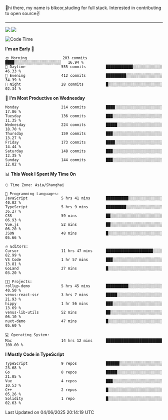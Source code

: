 👋hi there, my name is blkcor,studing for full stack.
Interested in contributing to open source✌️

<hr/>

![](https://github-readme-stats.vercel.app/api?username=blkcor)
<a href="https://github.com/blkcor/github-readme-stats">
    <img align="left" src="https://github-readme-stats.vercel.app/api/top-langs/?username=blkcor&hide=jupyter%20notebook,shaderlab,tex,c%23&langs_count=9" />
</a>


<!--START_SECTION:waka-->
![Code Time](http://img.shields.io/badge/Code%20Time-2%2C073%20hrs%2050%20mins-blue)

**I'm an Early 🐤** 

```text
🌞 Morning                203 commits         ████░░░░░░░░░░░░░░░░░░░░░   16.94 % 
🌆 Daytime                555 commits         ████████████░░░░░░░░░░░░░   46.33 % 
🌃 Evening                412 commits         █████████░░░░░░░░░░░░░░░░   34.39 % 
🌙 Night                  28 commits          █░░░░░░░░░░░░░░░░░░░░░░░░   02.34 % 
```
📅 **I'm Most Productive on Wednesday** 

```text
Monday                   214 commits         ████░░░░░░░░░░░░░░░░░░░░░   17.86 % 
Tuesday                  136 commits         ███░░░░░░░░░░░░░░░░░░░░░░   11.35 % 
Wednesday                224 commits         █████░░░░░░░░░░░░░░░░░░░░   18.70 % 
Thursday                 159 commits         ███░░░░░░░░░░░░░░░░░░░░░░   13.27 % 
Friday                   173 commits         ████░░░░░░░░░░░░░░░░░░░░░   14.44 % 
Saturday                 148 commits         ███░░░░░░░░░░░░░░░░░░░░░░   12.35 % 
Sunday                   144 commits         ███░░░░░░░░░░░░░░░░░░░░░░   12.02 % 
```


📊 **This Week I Spent My Time On** 

```text
🕑︎ Time Zone: Asia/Shanghai

💬 Programming Languages: 
JavaScript               5 hrs 41 mins       ██████████░░░░░░░░░░░░░░░   40.02 % 
TypeScript               5 hrs 9 mins        █████████░░░░░░░░░░░░░░░░   36.27 % 
CSS                      59 mins             ██░░░░░░░░░░░░░░░░░░░░░░░   06.93 % 
Vue.js                   52 mins             ██░░░░░░░░░░░░░░░░░░░░░░░   06.20 % 
JSON                     48 mins             █░░░░░░░░░░░░░░░░░░░░░░░░   05.66 % 

🔥 Editors: 
Cursor                   11 hrs 47 mins      █████████████████████░░░░   82.99 % 
VS Code                  1 hr 57 mins        ███░░░░░░░░░░░░░░░░░░░░░░   13.81 % 
GoLand                   27 mins             █░░░░░░░░░░░░░░░░░░░░░░░░   03.20 % 

🐱‍💻 Projects: 
rollup-demo              5 hrs 45 mins       ██████████░░░░░░░░░░░░░░░   40.50 % 
venus-react-ssr          3 hrs 7 mins        █████░░░░░░░░░░░░░░░░░░░░   21.93 % 
hippy                    1 hr 56 mins        ███░░░░░░░░░░░░░░░░░░░░░░   13.69 % 
venus-lib-utils          52 mins             ██░░░░░░░░░░░░░░░░░░░░░░░   06.10 % 
nuxt-demo                47 mins             █░░░░░░░░░░░░░░░░░░░░░░░░   05.60 % 

💻 Operating System: 
Mac                      14 hrs 12 mins      █████████████████████████   100.00 % 
```

**I Mostly Code in TypeScript** 

```text
TypeScript               9 repos             ██████░░░░░░░░░░░░░░░░░░░   23.68 % 
Go                       8 repos             █████░░░░░░░░░░░░░░░░░░░░   21.05 % 
Vue                      4 repos             ███░░░░░░░░░░░░░░░░░░░░░░   10.53 % 
C++                      2 repos             █░░░░░░░░░░░░░░░░░░░░░░░░   05.26 % 
Solidity                 1 repo              █░░░░░░░░░░░░░░░░░░░░░░░░   02.63 % 
```




 Last Updated on 04/06/2025 20:14:19 UTC
<!--END_SECTION:waka-->


